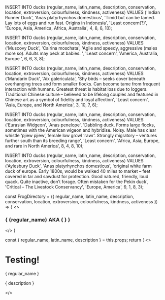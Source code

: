 INSERT INTO ducks (regular_name, latin_name, description, conservation, location, extroversion, colourfulness, kindness, activeness)
VALUES ('Indian Runner Duck', 'Anas platyrhynchos domesticus', 'Timid but can be tamed. Lay lots of eggs and run fast. Origins in Indonesia', 'Least concern(?)', 'Europe, Asia, America, Africa, Australia', 4, 8, 6, 10);

INSERT INTO ducks (regular_name, latin_name, description, conservation, location, extroversion, colourfulness, kindness, activeness)
VALUES ('Muscovy Duck', 'Cairina moschata', 'Agile and speedy, aggressive (males more so). Adults may peck at babies.
', 'Least concern', 'America, Australia, Europe
', 6, 6, 3, 8);

INSERT INTO ducks (regular_name, latin_name, description, conservation, location, extroversion, colourfulness, kindness, activeness)
VALUES ('Mandarin Duck', 'Aix galericulata', 'Shy birds – seeks cover beneath overhanging trees and form smaller flocks. Can become tame from frequent interaction with humans. Greatest threat is habitat loss due to loggers. Traditional Chinese culture – believed to be lifelong couples and featured in Chinese art as a symbol of fidelity and loyal affection', 'Least concern', 'Asia, Europe, and North America', 3, 10, 7, 6);

INSERT INTO ducks (regular_name, latin_name, description, conservation, location, extroversion, colourfulness, kindness, activeness)
VALUES ('Eurasian Widgeon', 'Anas penelope', 'Dabbling duck. Forms large flocks, sometimes with the American wigeon and hybridise. Noisy. Male has clear whistle ‘pjiew pjiew’, female low growl ‘rawr’. Strongly migratory – ventures further south than its breeding range', 'Least concern', 'Africa, Asia, Europe, and rare in North America', 8, 4, 8, 10);

INSERT INTO ducks (regular_name, latin_name, description, conservation, location, extroversion, colourfulness, kindness, activeness)
VALUES ('Aylesbury Duck', 'Anas platyrhynchos domesticus', 'original white farm duck of europe. Early 1800s, would be walked 40 miles to market – feet covered in tar and sawdust for protection. Good natured, friendly, loud quack. Quite inactive, don’t forage. Often mistaken for the Pekin duck', 'Critical – The Livestock Conservancy', 'Europe, America', 9, 1, 8, 3);



const FrogDirectory = ({ regular_name, latin_name, description, conservation, location, extroversion, colourfulness, kindness, activeness }) => {
    <>
        <h3>{ {regular_name} AKA {  } }</h3>
    </>
}

const { regular_name, latin_name, description } = this.props;
return (
    <>
    <h1>Testing!</h1>
    <p>{ regular_name }</p>
    <p>{ description }</p>
    </>